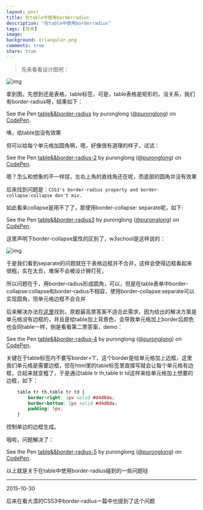 ```yaml
---
layout: post
title: 在table中使用borderradius
description: "在table中使用borderradius"
tags: [技术]
image:
background: triangular.png
comments: true
share: true
---
```


> 先来看看设计图吧：

![img](http://7vznhl.com1.z0.glb.clouddn.com/2015-10-8-01Snip20151028_2.png)

<!-- more -->

拿到图，先想到还是表格，table标签，可是，table表格是矩形的，没关系，我们有border-radius呀，结果如下：

<p data-height="268" data-theme-id="20434" data-slug-hash="LVGvoX" data-default-tab="result" data-user="puronglong" class='codepen'>See the Pen <a href='http://codepen.io/puronglong/pen/LVGvoX/'>table&&border-radius</a> by puronglong (<a href='http://codepen.io/puronglong'>@puronglong</a>) on <a href='http://codepen.io'>CodePen</a>.</p>
<script async src="//assets.codepen.io/assets/embed/ei.js"></script>

咦，给table加没有效果

但可以给每个单元格加圆角啊，嗯，好像很有道理的样子，试试：

<p data-height="268" data-theme-id="20434" data-slug-hash="RWyPzP" data-default-tab="result" data-user="puronglong" class='codepen'>See the Pen <a href='http://codepen.io/puronglong/pen/RWyPzP/'>table&&border-radius-2</a> by puronglong (<a href='http://codepen.io/puronglong'>@puronglong</a>) on <a href='http://codepen.io'>CodePen</a>.</p>
<script async src="//assets.codepen.io/assets/embed/ei.js"></script>

嗯？怎么和想象的不一样捏，左右上角的直线角还在呢，而底部的圆角并没有效果

后来找到问题是：```CSS3's border-radius property and border-collapse:collapse don't mix.```

如此看来collapse是用不了了，那使用border-collapse: separate呢，如下:

<p data-height="268" data-theme-id="20434" data-slug-hash="GpdWjQ" data-default-tab="result" data-user="puronglong" class='codepen'>See the Pen <a href='http://codepen.io/puronglong/pen/GpdWjQ/'>table&&border-radius3</a> by puronglong (<a href='http://codepen.io/puronglong'>@puronglong</a>) on <a href='http://codepen.io'>CodePen</a>.</p>
<script async src="//assets.codepen.io/assets/embed/ei.js"></script>

这里声明下border-collapse属性的区别了，w3school是这样说的：

![img](http://7vznhl.com1.z0.glb.clouddn.com/2015-10-8-03Snip20151028_4.png)

于是我们看到separate的问题就在于表格边框并不合并，这样会使得边框看起来很粗，实在太丑，难保不会被设计狮打死，

所以问题在于，用border-radius形成圆角，可以，但是在table表单中border-collapse:collapse和border-radius不相容，使用border-collapse:separate可以实现圆角，但单元格边框不会合并

后来解决办法在[这里](http://stackoverflow.com/questions/628301/css3s-border-radius-property-and-border-collapsecollapse-dont-mix-how-can-i)找到，原题最高票答案不适合此需求，因为给出的解决方案是单元格没有边框的，并且是给table加上背景色，会导致单元格加上border后颜色也会同table一样，倒是看看第二票答案，demo：

<p data-height="268" data-theme-id="20434" data-slug-hash="XmqMxN" data-default-tab="result" data-user="puronglong" class='codepen'>See the Pen <a href='http://codepen.io/puronglong/pen/XmqMxN/'>table&&border-radius-4</a> by puronglong (<a href='http://codepen.io/puronglong'>@puronglong</a>) on <a href='http://codepen.io'>CodePen</a>.</p>
<script async src="//assets.codepen.io/assets/embed/ei.js"></script>

关键在于table标签内不要写border=‘1’，这个border是给单元格加上边框，这里我们单元格是需要边框，但在html里的table标签里直接写就会让每个单元格有边框，合起来就变粗了，于是通过table tr th,table tr td这样来给单元格加上想要的边框，如下：

```css
	table tr th,table tr td {
	    border-right: 1px solid #d4d8da;
	    border-bottom: 1px solid #d4d8da;
	    padding: 5px;
	}
```

控制单边的边框生成。

哦啦，问题解决了：

<p data-height="268" data-theme-id="20434" data-slug-hash="PPeEML" data-default-tab="result" data-user="puronglong" class='codepen'>See the Pen <a href='http://codepen.io/puronglong/pen/PPeEML/'>table&&border-radius-5</a> by puronglong (<a href='http://codepen.io/puronglong'>@puronglong</a>) on <a href='http://codepen.io'>CodePen</a>.</p>
<script async src="//assets.codepen.io/assets/embed/ei.js"></script>

以上就是关于在table中使用border-radius碰到的一些问题哒

--------------------

2015-10-30

后来在看大漠的CSS3中border-radius一篇中也提到了这个问题
